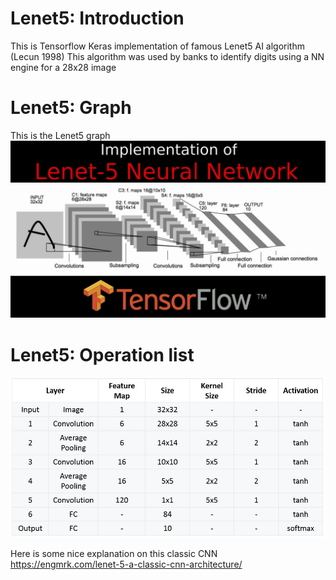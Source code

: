 # Lenet5: Introduction
This is Tensorflow Keras implementation of famous Lenet5 AI algorithm (Lecun 1998) 
This algorithm was used by banks to identify digits using a NN engine for a 28x28 image 

# Lenet5: Graph 

This is the Lenet5 graph 
![GitHub Logo](/pics/lenet.jpg)

# Lenet5: Operation list 
![GitHub Logo](/pics/lenet_ops.jpg)

Here is some nice explanation on this classic CNN 
https://engmrk.com/lenet-5-a-classic-cnn-architecture/



